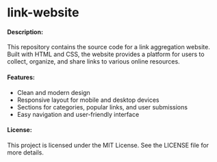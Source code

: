 # link-website

#### Description:

This repository contains the source code for a link aggregation website. Built with HTML and CSS, the website provides a platform for users to collect, organize, and share links to various online resources.

#### Features:

- Clean and modern design
- Responsive layout for mobile and desktop devices
- Sections for categories, popular links, and user submissions
- Easy navigation and user-friendly interface

#### License:

This project is licensed under the MIT License. See the LICENSE file for more details.
